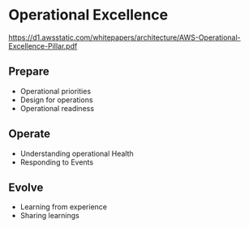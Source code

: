 # Operational Excellence
https://d1.awsstatic.com/whitepapers/architecture/AWS-Operational-Excellence-Pillar.pdf

## Prepare

- Operational priorities
- Design for operations
- Operational readiness

## Operate

- Understanding operational Health
- Responding to Events

## Evolve

- Learning from experience
- Sharing learnings
